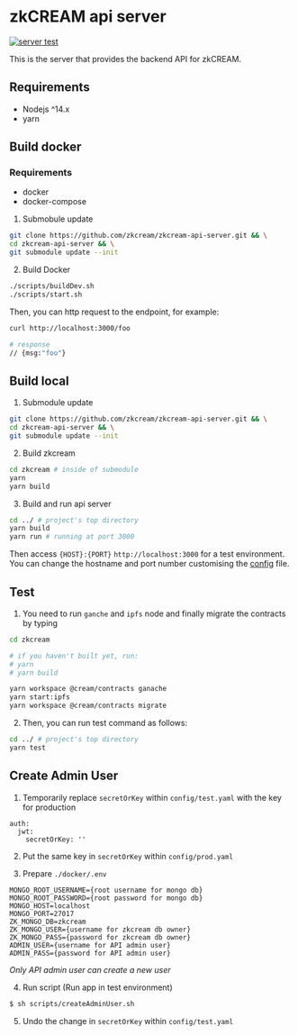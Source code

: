 # zkCREAM api server

[![server test](https://github.com/zkcream/zkcream-api-server/actions/workflows/node.yml/badge.svg)](https://github.com/zkcream/zkcream-api-server/actions/workflows/node.yml)

This is the server that provides the backend API for zkCREAM.

## Requirements

* Nodejs ^14.x
* yarn

## Build docker

### Requirements

* docker
* docker-compose

1. Submobule update

```bash
git clone https://github.com/zkcream/zkcream-api-server.git && \
cd zkcream-api-server && \
git submodule update --init
```

2. Build Docker

```bash
./scripts/buildDev.sh
./scripts/start.sh
```

Then, you can http request to the endpoint, for example:

```bash
curl http://localhost:3000/foo

# response
// {msg:"foo"}
```

## Build local

1. Submodule update

```bash
git clone https://github.com/zkcream/zkcream-api-server.git && \
cd zkcream-api-server && \
git submodule update --init
```

2. Build zkcream

```bash
cd zkcream # inside of submodule
yarn
yarn build
```

3. Build and run api server

```bash
cd ../ # project's top directory 
yarn build
yarn run # running at port 3000
```

Then access `{HOST}:{PORT}` `http://localhost:3000` for a test environment. You can change the hostname and port number customising the [config](https://github.com/zkcream/zkcream-api-server/tree/master/ts/config) file.

## Test

1. You need to run `ganche` and `ipfs` node and finally migrate the contracts by typing

```bash
cd zkcream

# if you haven't built yet, run:
# yarn
# yarn build

yarn workspace @cream/contracts ganache
yarn start:ipfs
yarn workspace @cream/contracts migrate
```

2. Then, you can run test command as follows:

```bash
cd ../ # project's top directory 
yarn test
```

## Create Admin User
1. Temporarily replace `secretOrKey` within `config/test.yaml` with the key for production
```
auth:
  jwt:
    secretOrKey: ''
```

2. Put the same key in `secretOrKey` within `config/prod.yaml`

3. Prepare `./docker/.env`
```
MONGO_ROOT_USERNAME={root username for mongo db}
MONGO_ROOT_PASSWORD={root password for mongo db}
MONGO_HOST=localhost
MONGO_PORT=27017
ZK_MONGO_DB=zkcream
ZK_MONGO_USER={username for zkcream db owner}
ZK_MONGO_PASS={password for zkcream db owner}
ADMIN_USER={username for API admin user}
ADMIN_PASS={password for API admin user}
```
*Only API admin user can create a new user*

4. Run script (Run app in test environment)
``` bash
$ sh scripts/createAdminUser.sh
```

5. Undo the change in `secretOrKey` within `config/test.yaml`
